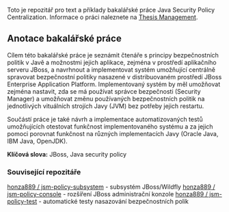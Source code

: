 Toto je repozitář pro text a příklady bakalářské práce Java Security Policy Centralization.
Informace o práci naleznete na [Thesis Management](https://thesis-managementsystem.rhcloud.com/thesis/show/80/java-security-policy-centralization).

## Anotace bakalářské práce ##

Cílem této bakalářské práce je seznámit čtenáře s principy bezpečnostních politik v Javě a možnostmi jejich aplikace, zejména v prostředí aplikačního serveru JBoss, a navrhnout a implementovat systém umožňující centrálně spravovat bezpečnostní politiky nasazené v distribuovaném prostředí JBoss Enterprise Application Platform. Implementovaný systém by měl umožňovat zejména nastavit, zda se má používat správce bezpečnosti (Security Manager) a umožňovat změnu používaných bezpečnostních politik na jednotlivých vituálních strojích Javy (JVM) bez potřeby jejich restartu.

Součástí práce je také návrh a implementace automatizovaných testů umožňujících otestovat funkčnost implementovaného systému a za jejich pomoci porovnat funkčnost na různých implementacích Javy (Oracle Java, IBM Java, OpenJDK).

**Klíčová slova:** JBoss, Java security policy

### Související repozitáře ###
[honza889 / jsm-policy-subsystem](https://github.com/honza889/jsm-policy-subsystem) - subsystém JBoss/Wildfly
[honza889 / jsm-policy-console](https://github.com/honza889/jsm-policy-console) - rozšíření JBoss administrační konzole
[honza889 / jsm-policy-test](https://github.com/honza889/jsm-policy-test) - automatické testy nasazování bezpečnostních polik

